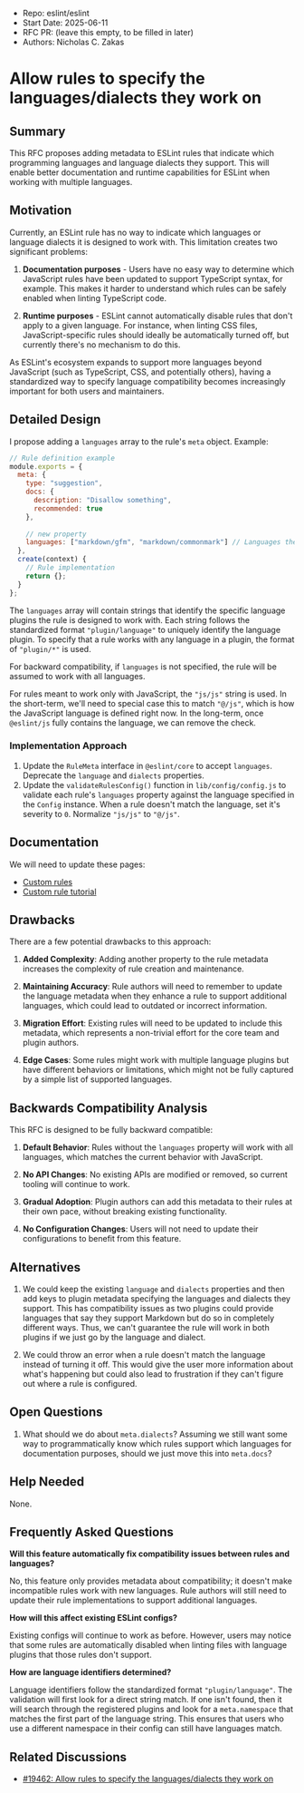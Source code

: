 - Repo: eslint/eslint
- Start Date: 2025-06-11
- RFC PR: (leave this empty, to be filled in later)
- Authors: Nicholas C. Zakas

# Allow rules to specify the languages/dialects they work on

## Summary

This RFC proposes adding metadata to ESLint rules that indicate which programming languages and language dialects they support. This will enable better documentation and runtime capabilities for ESLint when working with multiple languages.

## Motivation

Currently, an ESLint rule has no way to indicate which languages or language dialects it is designed to work with. This limitation creates two significant problems:

1. **Documentation purposes** - Users have no easy way to determine which JavaScript rules have been updated to support TypeScript syntax, for example. This makes it harder to understand which rules can be safely enabled when linting TypeScript code.

2. **Runtime purposes** - ESLint cannot automatically disable rules that don't apply to a given language. For instance, when linting CSS files, JavaScript-specific rules should ideally be automatically turned off, but currently there's no mechanism to do this.

As ESLint's ecosystem expands to support more languages beyond JavaScript (such as TypeScript, CSS, and potentially others), having a standardized way to specify language compatibility becomes increasingly important for both users and maintainers.

## Detailed Design

I propose adding a `languages` array to the rule's `meta` object. Example:

```js
// Rule definition example
module.exports = {
  meta: {
    type: "suggestion",
    docs: {
      description: "Disallow something",
      recommended: true
    },
    
    // new property
    languages: ["markdown/gfm", "markdown/commonmark"] // Languages the rule supports
  },
  create(context) {
    // Rule implementation
    return {};
  }
};
```

The `languages` array will contain strings that identify the specific language plugins the rule is designed to work with. Each string follows the standardized format `"plugin/language"` to uniquely identify the language plugin. To specify that a rule works with any language in a plugin, the format of `"plugin/*"` is used.

For backward compatibility, if `languages` is not specified, the rule will be assumed to work with all languages.

For rules meant to work only with JavaScript, the `"js/js"` string is used. In the short-term, we'll need to special case this to match `"@/js"`, which is how the JavaScript language is defined right now. In the long-term, once `@eslint/js` fully contains the language, we can remove the check.

### Implementation Approach

1. Update the `RuleMeta` interface in `@eslint/core` to accept `languages`. Deprecate the `language` and `dialects` properties.
2. Update the `validateRulesConfig()` function in `lib/config/config.js` to validate each rule's `languages` property against the language specified in the `Config` instance. When a rule doesn't match the language, set it's severity to `0`. Normalize `"js/js"` to `"@/js"`.

## Documentation

We will need to update these pages:

* [Custom rules](https://eslint.org/docs/latest/extend/custom-rules)
* [Custom rule tutorial](https://eslint.org/docs/latest/extend/custom-rule-tutorial)

## Drawbacks

There are a few potential drawbacks to this approach:

1. **Added Complexity**: Adding another property to the rule metadata increases the complexity of rule creation and maintenance.

2. **Maintaining Accuracy**: Rule authors will need to remember to update the language metadata when they enhance a rule to support additional languages, which could lead to outdated or incorrect information.

3. **Migration Effort**: Existing rules will need to be updated to include this metadata, which represents a non-trivial effort for the core team and plugin authors.

4. **Edge Cases**: Some rules might work with multiple language plugins but have different behaviors or limitations, which might not be fully captured by a simple list of supported languages.

## Backwards Compatibility Analysis

This RFC is designed to be fully backward compatible:

1. **Default Behavior**: Rules without the `languages` property will work with all languages, which matches the current behavior with JavaScript.

2. **No API Changes**: No existing APIs are modified or removed, so current tooling will continue to work.

3. **Gradual Adoption**: Plugin authors can add this metadata to their rules at their own pace, without breaking existing functionality.

4. **No Configuration Changes**: Users will not need to update their configurations to benefit from this feature.

## Alternatives

1. We could keep the existing `language` and `dialects` properties and then add keys to plugin metadata specifying the languages and dialects they support. This has compatibility issues as two plugins could provide languages that say they support Markdown but do so in completely different ways. Thus, we can't guarantee the rule will work in both plugins if we just go by the language and dialect.

2. We could throw an error when a rule doesn't match the language instead of turning it off. This would give the user more information about what's happening but could also lead to frustration if they can't figure out where a rule is configured.

## Open Questions

1. What should we do about `meta.dialects`? Assuming we still want some way to programmatically know which rules support which languages for documentation purposes, should we just move this into `meta.docs`?


## Help Needed

None.

## Frequently Asked Questions

**Will this feature automatically fix compatibility issues between rules and languages?**  

No, this feature only provides metadata about compatibility; it doesn't make incompatible rules work with new languages. Rule authors will still need to update their rule implementations to support additional languages.

**How will this affect existing ESLint configs?**  

Existing configs will continue to work as before. However, users may notice that some rules are automatically disabled when linting files with language plugins that those rules don't support.

**How are language identifiers determined?**  

Language identifiers follow the standardized format `"plugin/language"`. The validation will first look for a direct string match. If one isn't found, then it will search through the registered plugins and look for a `meta.namespace` that matches the first part of the language string. This ensures that users who use a different namespace in their config can still have languages match.

## Related Discussions

- [#19462: Allow rules to specify the languages/dialects they work on](https://github.com/eslint/eslint/issues/19462)
